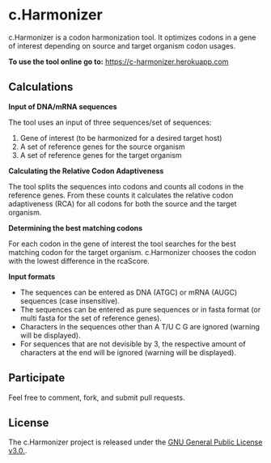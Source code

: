 # c.Harmonizer

c.Harmonizer is a codon harmonization tool. It optimizes codons in a gene of interest depending on source and target organism codon usages. 

**To use the tool online go to:**
https://c-harmonizer.herokuapp.com

## Calculations

**Input of DNA/mRNA sequences**

The tool uses an input of three sequences/set of sequences:

1. Gene of interest (to be harmonized for a desired target host)
2. A set of reference genes for the source organism
3. A set of reference genes for the target organism


**Calculating the Relative Codon Adaptiveness**

The tool splits the sequences into codons and counts all codons in the reference genes. From these counts it calculates the relative codon adaptiveness (RCA) for all codons for both the source and the target organism.


**Determining the best matching codons**

For each codon in the gene of interest the tool searches for the best matching codon for the target organism. c.Harmonizer chooses the codon with the lowest difference in the rcaScore.


**Input formats**

- The sequences can be entered as DNA (ATGC) or mRNA (AUGC) sequences (case insensitive).
- The sequences can be entered as pure sequences or in fasta format (or multi fasta for the set of reference genes).
- Characters in the sequences other than A T/U C G are ignored (warning will be displayed).
- For sequences that are not devisible by 3, the respective amount of characters at the end will be ignored (warning will be displayed).

## Participate

Feel free to comment, fork, and submit pull requests.

## License

The c.Harmonizer project is released under the [GNU General Public License v3.0.](https://github.com/Mara-Re/charmonizer/blob/master/LICENSE.md).